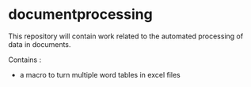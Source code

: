 # documentprocessing

This repository will contain work related to the automated processing of data in documents.

Contains :
- a macro to turn multiple word tables in excel files
